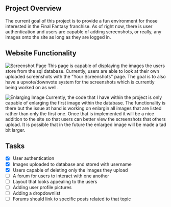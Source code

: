 ## Project Overview 
The current goal of this project is to provide a fun environment for those interested in the Final Fantasy franchise. As of right now, there is user authentication and users are capable of adding screenshots, or really, any images onto the site as long as they are logged in.

## Website Functionality 
![Screenshot Page](https://user-images.githubusercontent.com/56358612/115103247-7377d300-9f1e-11eb-8b8e-3936fb01612a.png)
This page is capable of displaying the images the users store from the sql database. Currently, users are able to look at their own uploaded screenshots with the "Your Screenshots" page. The goal is to also have a upvote/downvote system for the screenshots which is currently being worked on as well. 


![Enlarging Image](https://user-images.githubusercontent.com/56358612/115103316-fdc03700-9f1e-11eb-9908-54f63a2e43c6.png)
Currently, the code that I have within the project is only capable of enlarging the first image within the database. The functionality is there but the issue at hand is working on enlargin all images that are listed rather than only the first one. Once that is implemented it will be a nice addition to the site so that users can better view the screenshots that others upload. It is possible that in the future the enlarged image will be made a tad bit larger.

## Tasks
- [x] User authentication
- [x] Images uploaded to database and stored with username
- [x] Users capable of deleting only the images they upload
- [ ] A forum for users to interact with one another
- [ ] Layout that looks appealing to the users
- [ ] Adding user profile pictures
- [ ] Adding a dropdownlist 
- [ ] Forums should link to specific posts related to that topic
